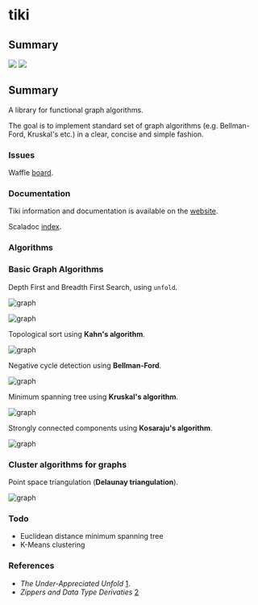 # tiki

## Summary
<p align="left">
<img src="https://travis-ci.org/lewismj/tiki.svg?branch=master"/>
<a href="https://www.codacy.com/app/lewismj/tiki?utm_source=github.com&amp;utm_medium=referral&amp;utm_content=lewismj/tiki&amp;utm_campaign=Badge_Grade"><img src="https://api.codacy.com/project/badge/Grade/eb7241d325fa432c982487c412f910cb"/></a>
</p>

## Summary

A library for functional graph algorithms.

The goal is to implement standard set of graph algorithms (e.g. Bellman-Ford, Kruskal's etc.) in a clear, concise and simple fashion.

### Issues

Waffle [board](https://waffle.io/lewismj/tiki).

### Documentation

Tiki information and documentation is available on the [website](https://lewismj.github.io/tiki/).

Scaladoc [index](https://lewismj.github.io/tiki/api/tiki/index.html).

### Algorithms

### Basic Graph Algorithms

Depth First and Breadth First Search, using `unfold`.

![graph](https://raw.github.com/lewismj/tiki/master/docs/src/main/resources/microsite/img/thumb.dfs.png)

![graph](https://raw.github.com/lewismj/tiki/master/docs/src/main/resources/microsite/img/thumb.bfs.png)


Topological sort using __Kahn's algorithm__.

![graph](https://raw.github.com/lewismj/tiki/master/docs/src/main/resources/microsite/img/thumb.topologicalSort.png)


Negative cycle detection using __Bellman-Ford__.

![graph](https://raw.github.com/lewismj/tiki/master/docs/src/main/resources/microsite/img/thumb.negativeCycle.png)


Minimum spanning tree using __Kruskal's algorithm__.

![graph](https://raw.github.com/lewismj/tiki/master/docs/src/main/resources/microsite/img/thumb.minimumSpanningTree.png)


Strongly connected components using __Kosaraju's algorithm__.

![graph](https://raw.github.com/lewismj/tiki/master/docs/src/main/resources/microsite/img/thumb.scc.png)


### Cluster algorithms for graphs

Point space triangulation (__Delaunay triangulation__).

![graph](https://raw.github.com/lewismj/tiki/master/docs/src/main/resources/microsite/img/thumb.triangulation.png)


### Todo

- Euclidean distance minimum spanning tree
- K-Means clustering

### References
- _The Under-Appreciated Unfold_ [1](http://www.cs.ox.ac.uk/people/jeremy.gibbons/publications/unfold.ps.gz).
- _Zippers and Data Type Derivaties_ [2](https://www21.in.tum.de/teaching/fp/SS15/papers/11.pdf)
